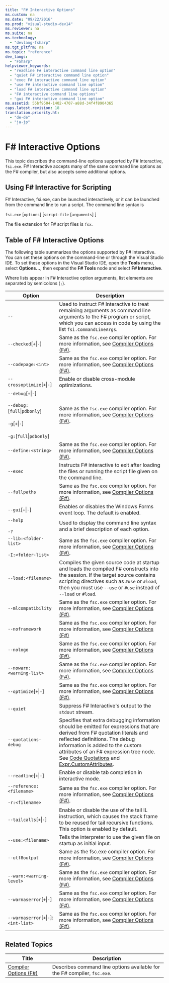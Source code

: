 ```yaml
---
title: "F# Interactive Options"
ms.custom: na
ms.date: "09/22/2016"
ms.prod: "visual-studio-dev14"
ms.reviewer: na
ms.suite: na
ms.technology: 
  - "devlang-fsharp"
ms.tgt_pltfrm: na
ms.topic: "reference"
dev_langs: 
  - "FSharp"
helpviewer_keywords: 
  - "readline F# interactive command line option"
  - "quiet F# interactive command line option"
  - "exec F# interactive command line option"
  - "use F# interactive command line option"
  - "load F# interactive command line option"
  - "F# interactive command line options"
  - "gui F# interactive command line option"
ms.assetid: 55bf9504-1402-4707-a88d-34f4f8904365
caps.latest.revision: 18
translation.priority.ht: 
  - "de-de"
  - "ja-jp"
---
```

# F# Interactive Options
This topic describes the command-line options supported by F# Interactive, `fsi.exe`. F# Interactive accepts many of the same command line options as the F# compiler, but also accepts some additional options.  
  
## Using F# Interactive for Scripting  
 F# Interactive, fsi.exe, can be launched interactively, or it can be launched from the command line to run a script. The command line syntax is  
  
 `fsi.exe` [`options`] [`script-file` [`arguments`] ]  
  
 The file extension for F# script files is `fsx`.  
  
## Table of F# Interactive Options  
 The following table summarizes the options supported by F# Interactive. You can set these options on the command-line or through the Visual Studio IDE. To set these options in the Visual Studio IDE, open the **Tools** menu, select **Options...**, then expand the **F# Tools** node and select **F# Interactive**.  
  
 Where lists appear in F# Interactive option arguments, list elements are separated by semicolons (`;`).  
  
|Option|Description|  
|------------|-----------------|  
|`--`|Used to instruct F# Interactive to treat remaining arguments as command line arguments to the F# program or script, which you can access in code by using the list `fsi.CommandLineArgs`.|  
|`--checked`[`+`&#124;`-`]|Same as the `fsc.exe` compiler option. For more information, see [Compiler Options (F#)](../vs140/compiler-options--fsharp-.md).|  
|`--codepage:<int>`|Same as the `fsc.exe` compiler option. For more information, see [Compiler Options (F#)](../vs140/compiler-options--fsharp-.md).|  
|`--crossoptimize`[`+`&#124;`-`]|Enable or disable cross-module optimizations.|  
|`--debug`[`+`&#124;`-`]<br /><br /> `--debug:`[`full`&#124;`pdbonly`]<br /><br /> `-g`[`+`&#124;`-`]<br /><br /> `-g:`[`full`&#124;`pdbonly`]|Same as the `fsc.exe` compiler option. For more information, see [Compiler Options (F#)](../vs140/compiler-options--fsharp-.md).|  
|`--define:<string>`|Same as the `fsc.exe` compiler option. For more information, see [Compiler Options (F#)](../vs140/compiler-options--fsharp-.md).|  
|`--exec`|Instructs F# interactive to exit after loading the files or running the script file given on the command line.|  
|`--fullpaths`|Same as the `fsc.exe` compiler option. For more information, see [Compiler Options (F#)](../vs140/compiler-options--fsharp-.md).|  
|`--gui`[`+`&#124;`-`]|Enables or disables the Windows Forms event loop. The default is enabled.|  
|`--help`<br /><br /> `-?`|Used to display the command line syntax and a brief description of each option.|  
|`--lib:<folder-list>`<br /><br /> `-I:<folder-list>`|Same as the `fsc.exe` compiler option. For more information, see [Compiler Options (F#)](../vs140/compiler-options--fsharp-.md).|  
|`--load:<filename>`|Compiles the given source code at startup and loads the compiled F# constructs into the session. If the target source contains scripting directives such as `#use` or `#load`, then you must use `--use` or `#use` instead of `--load` or `#load`.|  
|`--mlcompatibility`|Same as the `fsc.exe` compiler option. For more information, see [Compiler Options (F#)](../vs140/compiler-options--fsharp-.md).|  
|`--noframework`|Same as the `fsc.exe` compiler option. For more information, see [Compiler Options (F#)](../vs140/compiler-options--fsharp-.md)|  
|`--nologo`|Same as the `fsc.exe` compiler option. For more information, see [Compiler Options (F#)](../vs140/compiler-options--fsharp-.md).|  
|`--nowarn:<warning-list>`|Same as the `fsc.exe` compiler option. For more information, see [Compiler Options (F#)](../vs140/compiler-options--fsharp-.md).|  
|`--optimize`[`+`&#124;`-`]|Same as the `fsc.exe` compiler option. For more information, see [Compiler Options (F#)](../vs140/compiler-options--fsharp-.md).|  
|`--quiet`|Suppress F# Interactive's output to the `stdout` stream.|  
|`--quotations-debug`|Specifies that extra debugging information should be emitted for expressions that are derived from F# quotation literals and reflected definitions. The debug information is added to the custom attributes of an F# expression tree node. See [Code Quotations](../vs140/code-quotations--fsharp-.md) and [Expr.CustomAttributes](../vs140/expr.customattributes-property--fsharp-.md).|  
|`--readline`[`+`&#124;`-`]|Enable or disable tab completion in interactive mode.|  
|`--reference:<filename>`<br /><br /> `-r:<filename>`|Same as the `fsc.exe` compiler option. For more information, see [Compiler Options (F#)](../vs140/compiler-options--fsharp-.md).|  
|`--tailcalls`[`+`&#124;`-`]|Enable or disable the use of the tail IL instruction, which causes the stack frame to be reused for tail recursive functions. This option is enabled by default.|  
|`--use:<filename>`|Tells the interpreter to use the given file on startup as initial input.|  
|`--utf8output`|Same as the fsc.exe compiler option. For more information, see [Compiler Options (F#)](../vs140/compiler-options--fsharp-.md).|  
|`--warn:<warning-level>`|Same as the `fsc.exe` compiler option. For more information, see [Compiler Options (F#)](../vs140/compiler-options--fsharp-.md).|  
|`--warnaserror`[`+`&#124;`-`]|Same as the `fsc.exe` compiler option. For more information, see [Compiler Options (F#)](../vs140/compiler-options--fsharp-.md).|  
|`--warnaserror`[`+`&#124;`-`]:`<int-list>`|Same as the `fsc.exe` compiler option. For more information, see [Compiler Options (F#)](../vs140/compiler-options--fsharp-.md).|  
  
## Related Topics  
  
|Title|Description|  
|-----------|-----------------|  
|[Compiler Options (F#)](../vs140/compiler-options--fsharp-.md)|Describes command line options available for the F# compiler, `fsc.exe`.|
